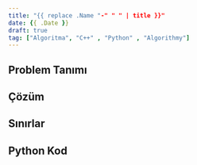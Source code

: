 ```yaml
---
title: "{{ replace .Name "-" " " | title }}"
date: {{ .Date }}
draft: true
tag: ["Algoritma", "C++" , "Python" , "Algorithmy"]
---
```


## Problem Tanımı

## Çözüm

## Sınırlar

## Python Kod

